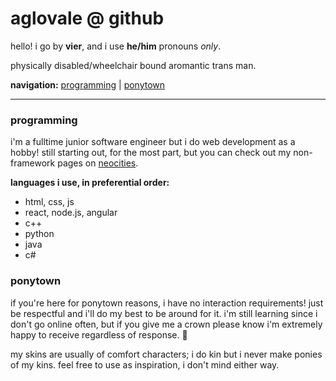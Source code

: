 # aglovale @ github

hello! i go by **vier**, and i use **he/him** pronouns *only*.

physically disabled/wheelchair bound aromantic trans man.

**navigation:** [programming](https://github.com/aglovale/aglovale/edit/main/README.md#programming) | [ponytown](https://github.com/aglovale/aglovale/edit/main/README.md#ponytown)

---

### programming
i'm a fulltime junior software engineer but i do web development as a hobby! still starting out, for the most part, but you can check out my non-framework pages on [neocities](https://aglovale.neocities.org/).

**languages i use, in preferential order:**
- html, css, js
- react, node.js, angular
- c++
- python
- java
- c#

### ponytown
if you're here for ponytown reasons, i have no interaction requirements! just be respectful and i'll do my best to be around for it. i'm still learning since i don't go online often, but if you give me a crown please know i'm extremely happy to receive regardless of response. 💚

my skins are usually of comfort characters; i do kin but i never make ponies of my kins. feel free to use as inspiration, i don't mind either way.

